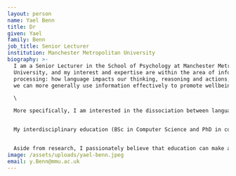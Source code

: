 ```yaml
---
layout: person
name: Yael Benn
title: Dr
given: Yael
family: Benn
job_title: Senior Lecturer
institution: Manchester Metropolitan University
biography: >-
  I am a Senior Lecturer in the School of Psychology at Manchester Metropolitan
  University, and my interest and expertise are within the area of information
  processing: how language impacts our thinking, reasoning and actions, and how
  we can more generally use information effectively to promote wellbeing.\

  \

  More specifically, I am interested in the dissociation between language processing and other high order cognitive skills, and I have specific interest in the processing of numerical information (numerical cognition). In this domain, I am particularly focused on the rehabilitation of acquired numerical deficits (acalculia).


  My interdisciplinary education (BSc in Computer Science and PhD in cognitive neuroscience), enables me to work with a range of data (from qualitative analysis to AI algorithms development) and methods (fMRI, behavioral, neuropsychological cases, etc.) to address the above questions.


  Aside from research, I passionately believe that education can make a difference, and that everyone should be supported, in the way that they need, to achieve their best.
image: /assets/uploads/yael-benn.jpeg
email: y.Benn@mmu.ac.uk
---
```

